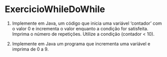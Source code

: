 # ExercicioWhileDoWhile

1) Implemente em Java, um código que inicia uma variável ‘contador’ com o valor 0 e incrementa o valor enquanto a condição for satisfeita.
Imprima o número de repetições. Utilize a condição (contador < 10).

    
2) Implemente em Java um programa que incrementa uma variável e imprima de 0 a 9.
